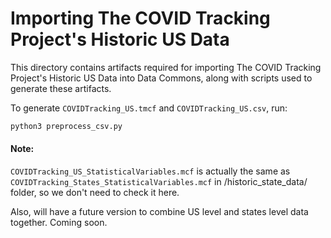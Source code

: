 # Importing The COVID Tracking Project's Historic US Data

This directory contains artifacts required for importing
The COVID Tracking Project's Historic US Data
into Data Commons, along with scripts used to generate these artifacts.

To generate `COVIDTracking_US.tmcf` and `COVIDTracking_US.csv`, run:

```bash
python3 preprocess_csv.py
```

#### Note:

`COVIDTracking_US_StatisticalVariables.mcf` is actually the same as `COVIDTracking_States_StatisticalVariables.mcf` in /historic_state_data/ folder, so we don't need to check it here.

Also, will have a future version to combine US level and states level data together. Coming soon.